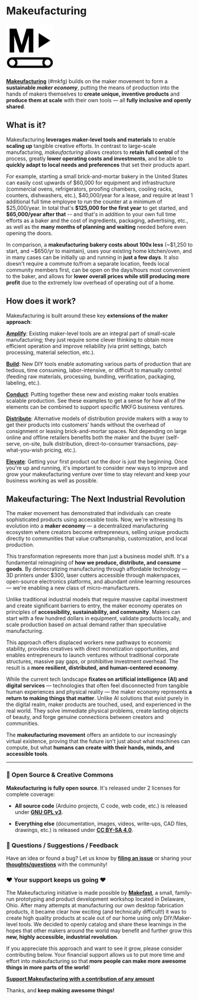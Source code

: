 # Makeufacturing

<img src="./_about/mkfg_logo.png" alt="mkfg_logo" width="128" height="128" style="max-height: 128px;" /> 

**[Makeufacturing](https://mkfg.org)** (#mkfg) builds on the maker movement to form a **sustainable *maker economy***, putting the means of production into the hands of makers themselves to **create unique, inventive products** and **produce them at scale** with their own tools &mdash; all **fully inclusive and openly shared**.



## What is it?

Makeufacturing **leverages maker-level tools and materials** to enable **scaling up** tangible creative efforts. In contrast to large-scale manufacturing, *makeufacturing* allows creators to **retain full control** of the process, greatly **lower operating costs and investments**, and be able to **quickly adapt to local needs and preferences** that set their products apart.

For example, starting a small brick-and-mortar bakery in the United States can easily cost upwards of \$60,000 for equipment and infrastructure (commercial ovens, refrigerators, proofing chambers, cooling racks, counters, dishwashers, etc.), \$40,000/year for a lease, and require at least 1 additional full time employee to run the counter at a minimum of \$25,000/year. In total that's **\$125,000 for the first year** to get started, and **\$65,000/year after that** -- and that's in addition to your own full time efforts as a baker and the cost of ingredients, packaging, advertising, etc., as well as the **many months of planning and waiting** needed before even opening the doors.

In comparison, a **makeufacturing bakery costs about 100x less** (~\$1,250 to start, and ~\$650/yr to maintain), uses your existing home kitchen/oven, and in many cases can be initially up and running in **just a few days**. It also doesn't require a commute to/from a separate location, feeds local community members first, can be open on the days/hours most convenient to the baker, and allows for **lower overall prices while still producing more profit** due to the extremely low overhead of operating out of a home.



## How does it work?

Makeufacturing is built around these key **extensions of the maker approach**:

**[Amplify](./Amplify_ExtendingMakerTools/)**: Existing maker-level tools are an integral part of small-scale manufacturing; they just require some clever thinking to obtain more efficient operation and improve reliability (via print settings, batch processing, material selection, etc.).

**[Build](./Build_ConstructingNewMakerTools/)**: New DIY tools enable automating various parts of production that are tedious, time consuming, labor-intensive, or difficult to manually control (feeding raw materials, processing, bundling, verification, packaging, labeling, etc.).

**[Conduct](./Conduct_MKFGSystemExamples/)**: Putting together these new and existing maker tools enables scalable production. See these examples to get a sense for how all of the elements can be combined to support specific MKFG business ventures.

**[Distribute](./Distribute_HowWhenWhereToEarn/)**: Alternative models of distribution provide makers with a way to get their products into customers' hands without the overhead of consignment or leasing brick-and-mortar spaces. Not depending on large online and offline retailers benefits both the maker and the buyer (self-serve, on-site, bulk distribution, direct-to-consumer transactions, pay-what-you-wish pricing, etc.).

**[Elevate](./Elevate_WaysToImproveAndGrow/)**: Getting your first product out the door is just the beginning. Once you're up and running, it's important to consider new ways to improve and grow your makeufacturing venture over time to stay relevant and keep your business working as well as possible.



## Makeufacturing: The Next Industrial Revolution

The maker movement has demonstrated that individuals can create sophisticated products using accessible tools. Now, we're witnessing its evolution into a **maker economy** — a decentralized manufacturing ecosystem where creators become entrepreneurs, selling unique products directly to communities that value craftsmanship, customization, and local production.

This transformation represents more than just a business model shift. It's a fundamental reimagining of **how we produce, distribute, and consume goods**. By democratizing manufacturing through affordable technology — 3D printers under $300, laser cutters accessible through makerspaces, open-source electronics platforms, and abundant online learning resources — we're enabling a new class of micro-manufacturers.

Unlike traditional industrial models that require massive capital investment and create significant barriers to entry, the maker economy operates on principles of **accessibility, sustainability, and community**. Makers can start with a few hundred dollars in equipment, validate products locally, and scale production based on actual demand rather than speculative manufacturing.

This approach offers displaced workers new pathways to economic stability, provides creatives with direct monetization opportunities, and enables entrepreneurs to launch ventures without traditional corporate structures, massive pay gaps, or prohibitive investment overhead. The result is a **more resilient, distributed, and human-centered economy**.

While the current tech landscape **fixates on artificial intelligence (AI) and digital services** — technologies that often feel disconnected from tangible human experiences and physical reality — the maker economy represents **a return to making things that matter**. Unlike AI solutions that exist purely in the digital realm, maker products are touched, used, and experienced in the real world. They solve immediate physical problems, create lasting objects of beauty, and forge genuine connections between creators and communities.

The **makeufacturing movement** offers an antidote to our increasingly virtual existence, proving that the future isn't just about what machines can compute, but what **humans can create with their hands, minds, and accessible tools**.



---



### :open_book: Open Source & Creative Commons

**Makeufacturing is fully open source**. It's released under 2 licenses for complete coverage:

* **All source code** (Arduino projects, C code, web code, etc.) is released under **[GNU GPL v3](https://www.gnu.org/licenses/gpl-3.0.en.html)**.

* **Everything else** (documentation, images, videos, write-ups, CAD files, drawings, etc.) is released under **[CC BY-SA 4.0](https://creativecommons.org/licenses/by-sa/4.0/)**.



### :speech_balloon: Questions / Suggestions / Feedback

Have an idea or found a bug? Let us know by **[filing an issue](https://github.com/Makeufacturing/MKFG/issues)** or sharing your **[thoughts/questions](https://github.com/Makeufacturing/MKFG/discussions)** with the community!



### :heart: Your support keeps us going :heart:

The Makeufacturing initiative is made possible by **[Makefast](https://makefastworkshop.com)**, a small, family-run prototyping and product development workshop located in Delaware, Ohio. After many attempts at manufacturing our own desktop fabrication products, it became clear how exciting (and technically difficult!) it was to create high quality products at scale out of our home using only DIY/Maker-level tools. We decided to openly catalog and share these learnings in the hopes that other makers around the world may benefit and further grow this **new, highly accessible, industrial revolution**.

If you appreciate this approach and want to see it grow, please consider contributing below. Your financial support allows us to put more time and effort into makeufacturing so that **more people can make more awesome things in more parts of the world**!

**[Support Makeufacturing with a contribution of any amount](https://buy.stripe.com/5kQfZi9WNeac3ba6trcQU02)**

Thanks, and **keep making awesome things!**